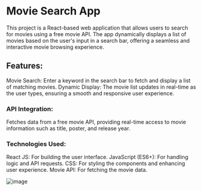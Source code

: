 # Movie Search App
This project is a React-based web application that allows users to search for movies using a free movie API. The app dynamically displays a list of movies based on the user's input in a search bar, offering a seamless and interactive movie browsing experience.

## Features:
Movie Search: Enter a keyword in the search bar to fetch and display a list of matching movies.
Dynamic Display: The movie list updates in real-time as the user types, ensuring a smooth and responsive user experience.
### API Integration:
Fetches data from a free movie API, providing real-time access to movie information such as title, poster, and release year.
### Technologies Used:
React JS: For building the user interface.
JavaScript (ES6+): For handling logic and API requests.
CSS: For styling the components and enhancing user experience.
Movie API: For fetching the movie data.

![image](https://github.com/user-attachments/assets/a7abfe4b-267f-4893-881a-78de0decc20f)
